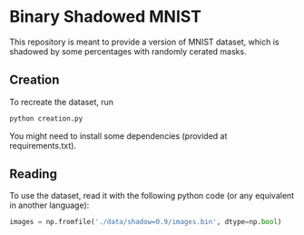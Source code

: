 # Binary Shadowed MNIST
 
This repository is meant to provide a version of MNIST dataset, which is shadowed by some percentages with randomly cerated masks.

## Creation
To recreate the dataset, run 
```bash
python creation.py
```

You might need to install some dependencies (provided at requirements.txt).

## Reading
To use the dataset, read it with the following python code (or any equivalent in another language):
```python
images = np.fromfile('./data/shadow=0.9/images.bin', dtype=np.bool)
```
